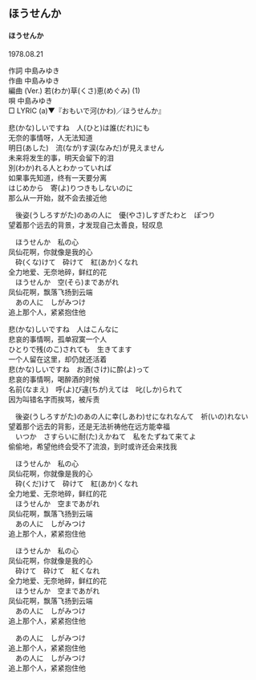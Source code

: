 ## ほうせんか
#### ほうせんか
1978.08.21

作詞         中島みゆき  
作曲         中島みゆき  
編曲 (Ver.)  若(わか)草(くさ)恵(めぐみ) (1)  
唄           中島みゆき  
□ LYRIC (a)▼『おもいで河(かわ)／ほうせんか』  


悲(かな)しいですね　人(ひと)は誰(だれ)にも  
无奈的事情呀，人无法知道  
明日(あした)　流(なが)す涙(なみだ)が見えません  
未来将发生的事，明天会留下的泪  
別(わか)れる人とわかっていれば  
如果事先知道，终有一天要分离  
はじめから　寄(よ)りつきもしないのに  
那么从一开始，就不会去接近他  
  
　後姿(うしろすがた)のあの人に　優(やさ)しすぎたわと　ぽつり  
  望着那个远去的背景，才发现自己太善良，轻叹息  
  
　ほうせんか　私の心  
  凤仙花啊，你就像是我的心  
　砕(くな)けて　砕けて　紅(あか)くなれ  
  全力地爱、无奈地碎，鲜红的花  
　ほうせんか　空(そら)まであがれ  
  凤仙花啊，飘落飞扬到云端  
　あの人に　しがみつけ  
  追上那个人，紧紧抱住他  
  
悲(かな)しいですね　人はこんなに  
悲哀的事情啊，孤单寂寞一个人  
ひとりで残(のこ)されても　生きてます  
一个人留在这里，却仍就还活着  
悲(かな)しいですね　お酒(さけ)に酔(よ)って  
悲哀的事情啊，喝醉酒的时候  
名前(なまえ)　呼(よ)び違(ちが)えては　叱(しか)られて  
因为叫错名字而挨骂，被斥责  
  
　後姿(うしろすがた)のあの人に幸(しあわ)せになれなんて　祈(いの)れない  
  望着那个远去的背影，还是无法祈祷他在远方能幸福  
　いつか　さすらいに耐(た)えかねて　私をたずねて来てよ  
  偷偷地，希望他终会受不了流浪，到时或许还会来找我  
  
　ほうせんか　私の心  
  凤仙花啊，你就像是我的心  
　砕(くだ)けて　砕けて　紅(あか)くなれ  
  全力地爱、无奈地碎，鲜红的花  
　ほうせんか　空まであがれ  
  凤仙花啊，飘落飞扬到云端  
　あの人に　しがみつけ  
  追上那个人，紧紧抱住他  
  
　ほうせんか　私の心  
  凤仙花啊，你就像是我的心  
　砕けて　砕けて　紅くなれ  
  全力地爱、无奈地碎，鲜红的花  
　ほうせんか　空まであがれ  
  凤仙花啊，飘落飞扬到云端  
　あの人に　しがみつけ  
  追上那个人，紧紧抱住他  
  
　あの人に　しがみつけ  
  追上那个人，紧紧抱住他  
　あの人に　しがみつけ  
  追上那个人，紧紧抱住他  